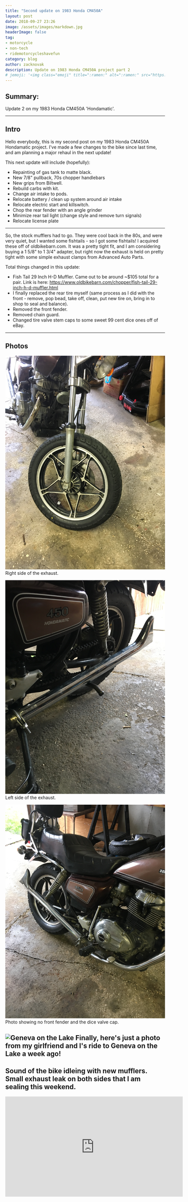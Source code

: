 ```yaml
---
title: "Second update on 1983 Honda CM450A"
layout: post
date: 2018-09-27 23:26
image: /assets/images/markdown.jpg
headerImage: false
tag:
- motorcycle
- non-tech
- ridemotorcycleshavefun
category: blog
author: zacknovak
description: Update on 1983 Honda CM450A project part 2
# jemoji: '<img class="emoji" title=":ramen:" alt=":ramen:" src="https://assets.github.com/images/icons/emoji/unicode/1f35c.png" height="20" width="20" align="absmiddle">'
---
```


## Summary:

Update 2 on my 1983 Honda CM450A 'Hondamatic'.

---

## Intro

Hello everybody,
this is my second post on my 1983 Honda CM450A Hondamatic project. I've made a few changes to the bike since last time, and am planning a major rehaul in the next update!

This next update will include (hopefully):

- Repainting of gas tank to matte black.
- New 7/8" pullback, 70s chopper handlebars
- New grips from Biltwell.
- Rebuild carbs with kit. 
- Change air intake to pods.
- Relocate battery / clean up system around air intake 
- Relocate electric start and killswitch.
- Chop the rear fender with an angle grinder
- Minimize rear tail light (change style and remove turn signals)
- Relocate license plate

---

So, the stock mufflers had to go. They were cool back in the 80s, and were very quiet, but I wanted some fishtails - so I got some fishtails! I acquired these off of oldbikebarn.com. It was a pretty tight fit, and I am considering buying a 1 5/8" to 1 3/4" adapter, but right now the exhaust is held on pretty tight with some simple exhaust clamps from Advanced Auto Parts.

Total things changed in this update:

- Fish Tail 29 Inch H-D Muffler. Came out to be around ~$105 total for a pair. Link is here: https://www.oldbikebarn.com/chopper/fish-tail-29-inch-h-d-muffler.html
- I finally replaced the rear tire myself (same process as I did with the front - remove, pop bead, take off, clean, put new tire on, bring in to shop to seal and balance).
- Removed the front fender.
- Removed chain guard.
- Changed tire valve stem caps to some sweet 99 cent dice ones off of eBay.

---

## Photos

![Ride side exhaust](https://github.com/Novak478/novak478.github.io/blob/master/assets/images/2018-09-25_17-frontWheel.jpeg?raw=true)
Right side of the exhaust.



![Left side exhaust](https://github.com/Novak478/novak478.github.io/blob/master/assets/images/2018-09-25_17-leftSideExhaust.jpeg?raw=true)
Left side of the exhaust.


![No fender and dice](https://github.com/Novak478/novak478.github.io/blob/master/assets/images/2018-09-25_17-rightSideExhaust.jpeg?raw=true)
Photo showing no front fender and the dice valve cap.

![Geneva on the Lake](https://github.com/Novak478/novak478.github.io/blob/master/assets/images/GenevaOnTheLakeRideWithPaige.jpeg?raw=true)
Finally, here's just a photo from my girlfriend and I's ride to Geneva on the Lake a week ago!
---

## Sound of the bike idleing with new mufflers. Small exhaust leak on both sides that I am sealing this weekend.

<iframe width="560" height="315" src="https://www.youtube.com/embed/4UaRdGS2Epw" frameborder="0" allow="autoplay; encrypted-media" allowfullscreen></iframe>

[1]: http://daringfireball.net/projects/markdown/
[2]: http://www.fileformat.info/info/unicode/char/2163/index.htm
[3]: http://www.markitdown.net/
[4]: http://daringfireball.net/projects/markdown/basics
[5]: http://daringfireball.net/projects/markdown/syntax
[6]: http://kune.fr/wp-content/uploads/2013/10/ghost-blog.jpg
